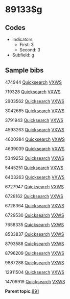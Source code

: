 # 89133$g

## Codes

-   Indicators
    -   First: 3
    -   Second: 3
-   Subfield: g

## Sample bibs

474944 [Quicksearch](https://search.library.yale.edu/catalog/474944) [VXWS](http://prodorbis.library.yale.edu:7014/vxws/GetHoldingsService?bibId=474944)

719328 [Quicksearch](https://search.library.yale.edu/catalog/719328) [VXWS](http://prodorbis.library.yale.edu:7014/vxws/GetHoldingsService?bibId=719328)

2903562 [Quicksearch](https://search.library.yale.edu/catalog/2903562) [VXWS](http://prodorbis.library.yale.edu:7014/vxws/GetHoldingsService?bibId=2903562)

3042685 [Quicksearch](https://search.library.yale.edu/catalog/3042685) [VXWS](http://prodorbis.library.yale.edu:7014/vxws/GetHoldingsService?bibId=3042685)

3791943 [Quicksearch](https://search.library.yale.edu/catalog/3791943) [VXWS](http://prodorbis.library.yale.edu:7014/vxws/GetHoldingsService?bibId=3791943)

4593263 [Quicksearch](https://search.library.yale.edu/catalog/4593263) [VXWS](http://prodorbis.library.yale.edu:7014/vxws/GetHoldingsService?bibId=4593263)

4600284 [Quicksearch](https://search.library.yale.edu/catalog/4600284) [VXWS](http://prodorbis.library.yale.edu:7014/vxws/GetHoldingsService?bibId=4600284)

4639039 [Quicksearch](https://search.library.yale.edu/catalog/4639039) [VXWS](http://prodorbis.library.yale.edu:7014/vxws/GetHoldingsService?bibId=4639039)

5349252 [Quicksearch](https://search.library.yale.edu/catalog/5349252) [VXWS](http://prodorbis.library.yale.edu:7014/vxws/GetHoldingsService?bibId=5349252)

5445251 [Quicksearch](https://search.library.yale.edu/catalog/5445251) [VXWS](http://prodorbis.library.yale.edu:7014/vxws/GetHoldingsService?bibId=5445251)

6403263 [Quicksearch](https://search.library.yale.edu/catalog/6403263) [VXWS](http://prodorbis.library.yale.edu:7014/vxws/GetHoldingsService?bibId=6403263)

6727947 [Quicksearch](https://search.library.yale.edu/catalog/6727947) [VXWS](http://prodorbis.library.yale.edu:7014/vxws/GetHoldingsService?bibId=6727947)

6728162 [Quicksearch](https://search.library.yale.edu/catalog/6728162) [VXWS](http://prodorbis.library.yale.edu:7014/vxws/GetHoldingsService?bibId=6728162)

6728364 [Quicksearch](https://search.library.yale.edu/catalog/6728364) [VXWS](http://prodorbis.library.yale.edu:7014/vxws/GetHoldingsService?bibId=6728364)

6729530 [Quicksearch](https://search.library.yale.edu/catalog/6729530) [VXWS](http://prodorbis.library.yale.edu:7014/vxws/GetHoldingsService?bibId=6729530)

7658335 [Quicksearch](https://search.library.yale.edu/catalog/7658335) [VXWS](http://prodorbis.library.yale.edu:7014/vxws/GetHoldingsService?bibId=7658335)

8533837 [Quicksearch](https://search.library.yale.edu/catalog/8533837) [VXWS](http://prodorbis.library.yale.edu:7014/vxws/GetHoldingsService?bibId=8533837)

8793588 [Quicksearch](https://search.library.yale.edu/catalog/8793588) [VXWS](http://prodorbis.library.yale.edu:7014/vxws/GetHoldingsService?bibId=8793588)

8796209 [Quicksearch](https://search.library.yale.edu/catalog/8796209) [VXWS](http://prodorbis.library.yale.edu:7014/vxws/GetHoldingsService?bibId=8796209)

9887288 [Quicksearch](https://search.library.yale.edu/catalog/9887288) [VXWS](http://prodorbis.library.yale.edu:7014/vxws/GetHoldingsService?bibId=9887288)

12911504 [Quicksearch](https://search.library.yale.edu/catalog/12911504) [VXWS](http://prodorbis.library.yale.edu:7014/vxws/GetHoldingsService?bibId=12911504)

14709919 [Quicksearch](https://search.library.yale.edu/catalog/14709919) [VXWS](http://prodorbis.library.yale.edu:7014/vxws/GetHoldingsService?bibId=14709919)

**Parent topic:**[891](../../tags/891/891.md)

